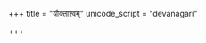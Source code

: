 +++
title = "यौक्ताश्वम्"
unicode_script = "devanagari"

+++
<div class="js_include" url="/vedAH/sAma/paravastu-saama/devaH/somaH/yauktAshvam/"  newLevelForH1="1" includeTitle="true"> </div>